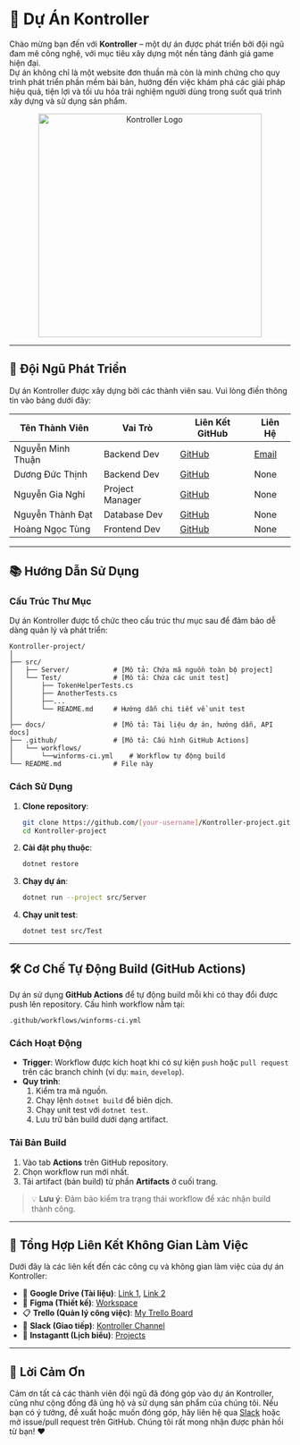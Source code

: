 # 🚀 Dự Án Kontroller

Chào mừng bạn đến với **Kontroller** – một dự án được phát triển bởi đội ngũ đam mê công nghệ, với mục tiêu xây dựng một nền tảng đánh giá game hiện đại. <br>
Dự án không chỉ là một website đơn thuần mà còn là minh chứng cho quy trình phát triển phần mềm bài bản, hướng đến việc khám phá các giải pháp hiệu quả, tiện lợi và tối ưu hóa trải nghiệm người dùng trong suốt quá trình xây dựng và sử dụng sản phẩm.

<p align="center">
  <img src="https://drive.google.com/uc?export=view&id=1vqINurv3bx5mZOfC4zsQyHoIwM0SC_nj" alt="Kontroller Logo" width="400"/>
</p>

---

## 👥 Đội Ngũ Phát Triển

Dự án Kontroller được xây dựng bởi các thành viên sau. Vui lòng điền thông tin vào bảng dưới đây:

| Tên Thành Viên | Vai Trò | Liên Kết GitHub | Liên Hệ |
|----------------|---------|-----------------|---------|
| Nguyễn Minh Thuận | Backend Dev | [GitHub](https://github.com/thuangf45)  | [Email](mailto:kingnemacc@gmail.com) |
| Dương Đức Thịnh | Backend Dev | [GitHub](https://github.com/thinhbo1214) | None |
| Nguyễn Gia Nghi | Project Manager | [GitHub](https://github.com/Nghi-creator) | None |
| Nguyễn Thành Đạt | Database Dev | [GitHub](https://github.com/ntdat28305)  | None |
| Hoàng Ngọc Tùng | Frontend Dev | [GitHub](https://github.com/Tung-creator) | None |

<!-- > 💡 **Hướng dẫn**: Thay thế `[Tên]`, `[Vai trò]`, `[Link GitHub]`, `[Email/Social]` bằng thông tin cụ thể của từng thành viên. -->

---

## 📚 Hướng Dẫn Sử Dụng

### Cấu Trúc Thư Mục

Dự án Kontroller được tổ chức theo cấu trúc thư mục sau để đảm bảo dễ dàng quản lý và phát triển:

```plaintext
Kontroller-project/
│
├── src/
│   ├── Server/           # [Mô tả: Chứa mã nguồn toàn bộ project]
│   └── Test/             # [Mô tả: Chứa các unit test]
│       ├── TokenHelperTests.cs
│       ├── AnotherTests.cs
│       ├──...
│       └── README.md     # Hướng dẫn chi tiết về unit test
│
├── docs/                 # [Mô tả: Tài liệu dự án, hướng dẫn, API docs]
├── .github/              # [Mô tả: Cấu hình GitHub Actions]
│   └── workflows/
│       └──winforms-ci.yml    # Workflow tự động build
└── README.md             # File này
```

<!-- > 💡 **Hướng dẫn**: Điền mô tả cụ thể vào `[Mô tả]` cho từng thư mục để giải thích chức năng của nó. -->

### Cách Sử Dụng

1. **Clone repository**:
   ```bash
   git clone https://github.com/[your-username]/Kontroller-project.git
   cd Kontroller-project
   ```

2. **Cài đặt phụ thuộc**:
   ```bash
   dotnet restore
   ```

3. **Chạy dự án**:
   ```bash
   dotnet run --project src/Server
   ```

4. **Chạy unit test**:
   ```bash
   dotnet test src/Test
   ```

---

## 🛠️ Cơ Chế Tự Động Build (GitHub Actions)

Dự án sử dụng **GitHub Actions** để tự động build mỗi khi có thay đổi được push lên repository. Cấu hình workflow nằm tại:

```
.github/workflows/winforms-ci.yml
```

### Cách Hoạt Động
- **Trigger**: Workflow được kích hoạt khi có sự kiện `push` hoặc `pull request` trên các branch chính (ví dụ: `main`, `develop`).
- **Quy trình**:
  1. Kiểm tra mã nguồn.
  2. Chạy lệnh `dotnet build` để biên dịch.
  3. Chạy unit test với `dotnet test`.
  4. Lưu trữ bản build dưới dạng artifact.

### Tải Bản Build
1. Vào tab **Actions** trên GitHub repository.
2. Chọn workflow run mới nhất.
3. Tải artifact (bản build) từ phần **Artifacts** ở cuối trang.

> 💡 **Lưu ý**: Đảm bảo kiểm tra trạng thái workflow để xác nhận build thành công.

---

## 🔗 Tổng Hợp Liên Kết Không Gian Làm Việc

Dưới đây là các liên kết đến các công cụ và không gian làm việc của dự án Kontroller:

- 📂 **Google Drive (Tài liệu)**: [Link 1](https://drive.google.com/drive/u/0/folders/1Y41gS032Flr2ND7HhFPC0aJnIh4QmVMt), [Link 2](https://drive.google.com/drive/folders/18bmKYSihVVwWoHVmZzj2F0dnmUuyPx8G?usp=drive_link)
- 🎨 **Figma (Thiết kế)**: [Workspace](https://www.figma.com/board/DTFyj2Cr7LGiNofxQox6dn/Workspace?node-id=0-1&t=BxCHTWpvEL3JhcVv-1)
- 📋 **Trello (Quản lý công việc)**: [My Trello Board](https://trello.com/b/0FKVPGrS/my-trello-board)
- 💬 **Slack (Giao tiếp)**: [Kontroller Channel](https://app.slack.com/client/T0MAPCD1U/C08UMQVFD3J)
- 📅 **Instagantt (Lịch biểu)**: [Projects](https://app.instagantt.com/r/#projects/rTtM3emC16dOLAPfQ1nw/rTtM3emC16dOLAPfQ1nw)

---

## 🙏 Lời Cảm Ơn

Cảm ơn tất cả các thành viên đội ngũ đã đóng góp vào dự án Kontroller, cũng như cộng đồng đã ủng hộ và sử dụng sản phẩm của chúng tôi. Nếu bạn có ý tưởng, đề xuất hoặc muốn đóng góp, hãy liên hệ qua [Slack](https://app.slack.com/client/T0MAPCD1U/C08UMQVFD3J) hoặc mở issue/pull request trên GitHub. Chúng tôi rất mong nhận được phản hồi từ bạn! ❤️
